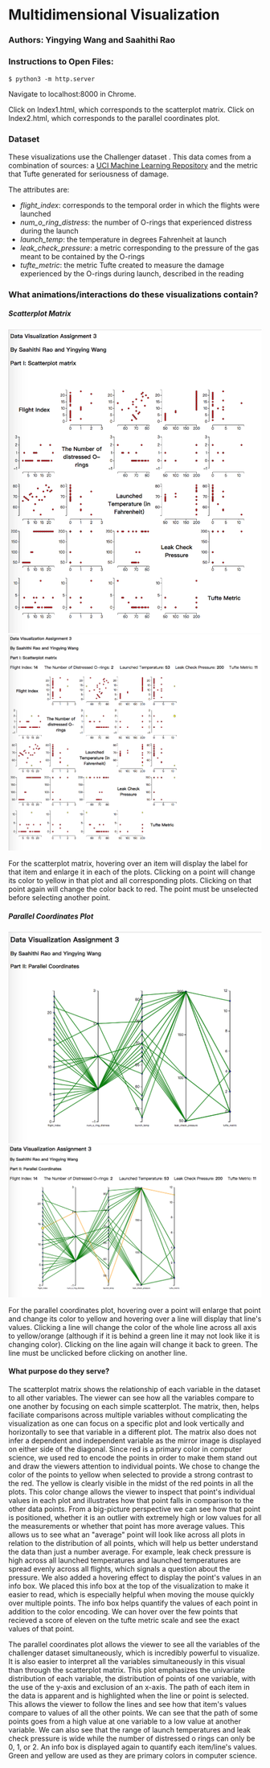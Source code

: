 # Multidimensional Visualization
### Authors: Yingying Wang and Saahithi Rao

### Instructions to Open Files:
```
$ python3 -m http.server
``` 
Navigate to localhost:8000 in Chrome. 

Click on Index1.html, which corresponds to the scatterplot matrix. 
Click on Index2.html, which corresponds to the parallel coordinates plot. 

### Dataset
These visualizations use the Challenger dataset . 
This data comes from a combination of sources: a [UCI Machine Learning Repository](https://archive.ics.uci.edu/ml/datasets/Challenger+USA+Space+Shuttle+O-Ring) and the metric that Tufte generated for seriousness of damage. 

The attributes are:<br />
* *flight_index*: corresponds to the temporal order in which the flights were launched <br />
* *num_o_ring_distress*: the number of O-rings that experienced distress during the launch <br />
* *launch_temp*: the temperature in degrees Fahrenheit at launch <br />
* *leak_check_pressure*: a metric corresponding to the pressure of the gas meant to be contained by the O-rings <br />
* *tufte_metric*: the metric Tufte created to measure the damage experienced by the O-rings during launch, described in the reading <br />


### What animations/interactions do these visualizations contain?

##### Scatterplot Matrix
![alt text](screenshots/PartI.png "partI")
![alt text](screenshots/PartIclicked.png "clicked")

For the scatterplot matrix, hovering over an item will display the label for that item and enlarge it in each of the plots. Clicking on a point will change its color to yellow in that plot and all corresponding plots. Clicking on that point again will change the color back to red. The point must be unselected before selecting another point. 

##### Parallel Coordinates Plot
![alt text](screenshots/PartII.png "partII")
![alt text](screenshots/PartIIclicked.png "clicked")

For the parallel coordinates plot, hovering over a point will enlarge that point and change its color to yellow and hovering over a line will display that line's values. Clicking a line will change the color of the whole line across all axis to yellow/orange (although if it is behind a green line it may not look like it is changing color). Clicking on the line again will change it back to green. The line must be unclicked before clicking on another line. 



#### What purpose do they serve? 

The scatterplot matrix shows the relationship of each variable in the dataset to all other variables. The viewer can see how all the variables compare to one another by focusing on each simple scatterplot. The matrix, then, helps faciliate comparisons across multiple variables without complicating the visualization as one can focus on a specific plot and look vertically and horizontally to see that variable in a different plot. The matrix also does not infer a dependent and independent variable as the mirror image is displayed on either side of the diagonal. Since red is a primary color in computer science, we used red to encode the points in order to make them stand out and draw the viewers attention to individual points. We chose to change the color of the points to yellow when selected to provide a strong contrast to the red. The yellow is clearly visible in the midst of the red points in all the plots. This color change allows the viewer to inspect that point's individual values in each plot and illustrates how that point falls in comparison to the other data points. From a big-picture perspective we can see how that point is positioned, whether it is an outlier with extremely high or low values for all the measurements or whether that point has more average values. This allows us to see what an "average" point will look like across all plots in relation to the distribution of all points, which will help us better understand the data than just a number average. For example, leak check pressure is high across all launched temperatures and launched temperatures are spread evenly across all flights, which signals a question about the pressure. We also added a hovering effect to display the point's values in an info box. We placed this info box at the top of the visualization to make it easier to read, which is especially helpful when moving the mouse quickly over multiple points. The info box helps quantify the values of each point in addition to the color encoding. We can hover over the few points that recieved a score of eleven on the tufte metric scale and see the exact values of that point. 

The parallel coordinates plot allows the viewer to see all the variables of the challenger dataset simultaneously, which is incredibly powerful to visualize. It is also easier to interpret all the variables simultaneously in this visual than through the scatterplot matrix. This plot emphasizes the univariate distribution of each variable, the distribution of points of one variable, with the use of the y-axis and exclusion of an x-axis. The path of each item in the data is apparent and is highlighted when the line or point is selected. This allows the viewer to follow the lines and see how that item's values compare to values of all the other points. We can see that the path of some points goes from a high value at one variable to a low value at another variable. We can also see that the range of launch temperatures and leak check pressure is wide while the number of distressed o rings can only be 0, 1, or 2. An info box is displayed again to quantify each item/line's values. Green and yellow are used as they are primary colors in computer science.    

